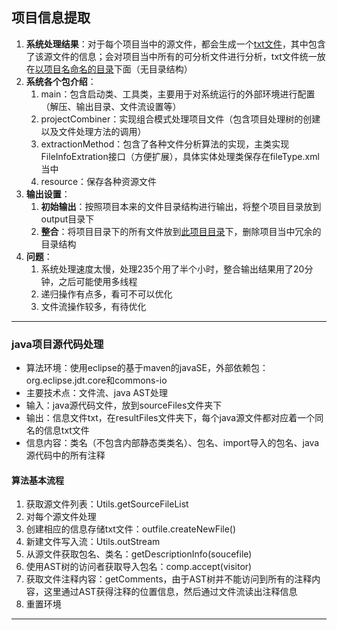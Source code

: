 ## 项目信息提取

1. **系统处理结果**：对于每个项目当中的源文件，都会生成一个<u>txt文件</u>，其中包含了该源文件的信息；会对项目当中所有的可分析文件进行分析，txt文件统一放在<u>以项目名命名的目录</u>下面（无目录结构）
2. **系统各个包介绍**：
   1. main：包含启动类、工具类，主要用于对系统运行的外部环境进行配置（解压、输出目录、文件流设置等）
   2. projectCombiner：实现组合模式处理项目文件（包含项目处理树的创建以及文件处理方法的调用）
   3. extractionMethod：包含了各种文件分析算法的实现，主类实现FileInfoExtration接口（方便扩展），具体实体处理类保存在fileType.xml当中
   4. resource：保存各种资源文件
3. **输出设置**：
   1. **初始输出**：按照项目本来的文件目录结构进行输出，将整个项目目录放到output目录下
   2. **整合**：将项目目录下的所有文件放到<u>此项目目录</u>下，删除项目当中冗余的目录结构
4. **问题**：
   1. 系统处理速度太慢，处理235个用了半个小时，整合输出结果用了20分钟，之后可能使用多线程
   2. 递归操作有点多，看可不可以优化
   3. 文件流操作较多，有待优化

-----------



### java项目源代码处理

- 算法环境：使用eclipse的基于maven的javaSE，外部依赖包：org.eclipse.jdt.core和commons-io
- 主要技术点：文件流、java AST处理
- 输入：java源代码文件，放到sourceFiles文件夹下
- 输出：信息文件txt，在resultFiles文件夹下，每个java源文件都对应着一个同名的信息txt文件
- 信息内容：类名（不包含内部静态类类名）、包名、import导入的包名、java源代码中的所有注释

#### 算法基本流程

1. 获取源文件列表：Utils.getSourceFileList
2. 对每个源文件处理
3. 创建相应的信息存储txt文件：outfile.createNewFile()
4. 新建文件写入流：Utils.outStream
5. 从源文件获取包名、类名：getDescriptionInfo(soucefile)
6. 使用AST树的访问者获取导入包名：comp.accept(visitor)
7. 获取文件注释内容：getComments，由于AST树并不能访问到所有的注释内容，这里通过AST获得注释的位置信息，然后通过文件流读出注释信息
8. 重置环境

----




